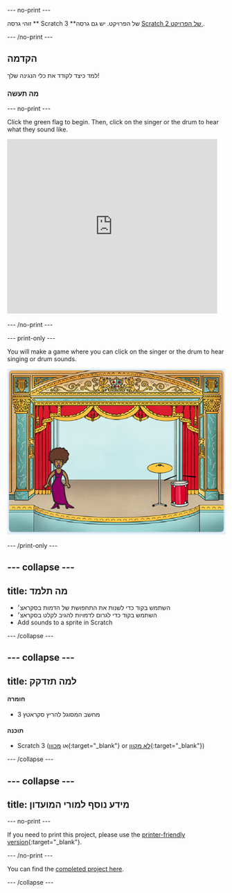 \--- no-print \---

זוהי גרסה ** Scratch 3 **של הפרויקט. יש גם גרסה [ Scratch 2 של הפרויקט ](https://projects.raspberrypi.org/en/projects/rock-band-scratch2).

\--- /no-print \---

## הקדמה

למד כיצד לקודד את כלי הנגינה שלך!

### מה תעשה

\--- no-print \---

Click the green flag to begin. Then, click on the singer or the drum to hear what they sound like.

<div class="scratch-preview">
  <iframe allowtransparency="true" width="485" height="402" src="https://scratch.mit.edu/projects/embed/276872220/?autostart=false" frameborder="0" scrolling="no"></iframe>
</div>

\--- /no-print \---

\--- print-only \---

You will make a game where you can click on the singer or the drum to hear singing or drum sounds.

![game screenshot](images/demo.png)

\--- /print-only \---

## \--- collapse \---

## title: מה תלמד

+ השתמש בקוד כדי לשנות את התחפושת של הדמות בסקראצ׳
+ השתמש בקוד כדי לגרום לדמויות להגיב לקלט בסקראצ׳
+ Add sounds to a sprite in Scratch

\--- /collapse \---

## \--- collapse \---

## title: למה תזדקק

#### חומרה

+ מחשב המסוגל להריץ סקראטץ 3

#### תוכנה

+ Scratch 3 (או [מכוון](http://rpf.io/scratchon){:target="_blank"} or [לא מקוון](http://rpf.io/scratchoff){:target="_blank"})

\--- /collapse \---

## \--- collapse \---

## title: מידע נוסף למורי המועדון

\--- no-print \---

If you need to print this project, please use the [printer-friendly version](https://projects.raspberrypi.org/en/projects/rock-band/print){:target="_blank"}.

\--- /no-print \---

You can find the [completed project here](http://rpf.io/p/en/rock-band-get).

\--- /collapse \---